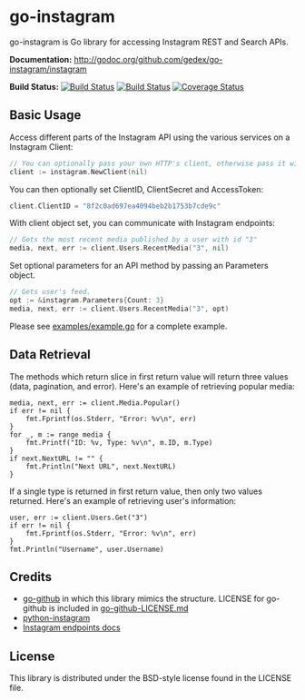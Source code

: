 go-instagram
============

go-instagram is Go library for accessing Instagram REST and Search APIs.

**Documentation:** <http://godoc.org/github.com/gedex/go-instagram/instagram>

**Build Status:** [![Build Status](https://travis-ci.org/gedex/go-instagram.png?branch=master)](https://travis-ci.org/gedex/go-instagram)
[![Build Status](https://drone.io/github.com/gedex/go-instagram/status.png)](https://drone.io/github.com/gedex/go-instagram/latest)
[![Coverage Status](https://coveralls.io/repos/gedex/go-instagram/badge.png?branch=master)](https://coveralls.io/r/gedex/go-instagram?branch=master)

## Basic Usage

Access different parts of the Instagram API using the various services on a Instagram
Client:

~~~go
// You can optionally pass your own HTTP's client, otherwise pass it with nil.
client := instagram.NewClient(nil)
~~~

You can then optionally set ClientID, ClientSecret and AccessToken:

~~~go
client.ClientID = "8f2c0ad697ea4094beb2b1753b7cde9c"
~~~

With client object set, you can communicate with Instagram endpoints:

~~~go
// Gets the most recent media published by a user with id "3"
media, next, err := client.Users.RecentMedia("3", nil)
~~~

Set optional parameters for an API method by passing an Parameters object.

~~~go
// Gets user's feed.
opt := &instagram.Parameters{Count: 3}
media, next, err := client.Users.RecentMedia("3", opt)
~~~

Please see [examples/example.go](./examples/example.go) for a complete example.

## Data Retrieval

The methods which return slice in first return value will return three values (data, pagination, and error).
Here's an example of retrieving popular media:

~~~
media, next, err := client.Media.Popular()
if err != nil {
	fmt.Fprintf(os.Stderr, "Error: %v\n", err)
}
for _, m := range media {
	fmt.Printf("ID: %v, Type: %v\n", m.ID, m.Type)
}
if next.NextURL != "" {
	fmt.Println("Next URL", next.NextURL)
}
~~~

If a single type is returned in first return value, then only two values returned. Here's an example
of retrieving user's information:

~~~
user, err := client.Users.Get("3")
if err != nil {
	fmt.Fprintf(os.Stderr, "Error: %v\n", err)
}
fmt.Println("Username", user.Username)
~~~

## Credits

* [go-github](https://github.com/google/go-github) in which this library mimics the structure.
  LICENSE for go-github is included in [go-github-LICENSE.md](./go-github-LICENSE.md)
* [python-instagram](https://github.com/Instagram/python-instagram)
* [Instagram endpoints docs](http://instagram.com/developer/endpoints/)

## License

This library is distributed under the BSD-style license found in the LICENSE file.
